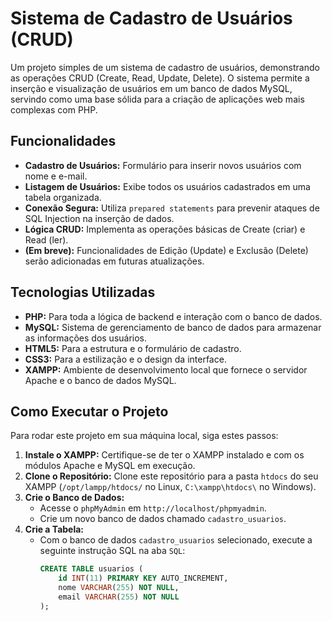 # Sistema de Cadastro de Usuários (CRUD)
Um projeto simples de um sistema de cadastro de usuários, demonstrando as operações CRUD (Create, Read, Update, Delete). O sistema permite a inserção e visualização de usuários em um banco de dados MySQL, servindo como uma base sólida para a criação de aplicações web mais complexas com PHP.

## Funcionalidades

-   **Cadastro de Usuários:** Formulário para inserir novos usuários com nome e e-mail.
-   **Listagem de Usuários:** Exibe todos os usuários cadastrados em uma tabela organizada.
-   **Conexão Segura:** Utiliza `prepared statements` para prevenir ataques de SQL Injection na inserção de dados.
-   **Lógica CRUD:** Implementa as operações básicas de Create (criar) e Read (ler).
-   **(Em breve):** Funcionalidades de Edição (Update) e Exclusão (Delete) serão adicionadas em futuras atualizações.

## Tecnologias Utilizadas

-   **PHP:** Para toda a lógica de backend e interação com o banco de dados.
-   **MySQL:** Sistema de gerenciamento de banco de dados para armazenar as informações dos usuários.
-   **HTML5:** Para a estrutura e o formulário de cadastro.
-   **CSS3:** Para a estilização e o design da interface.
-   **XAMPP:** Ambiente de desenvolvimento local que fornece o servidor Apache e o banco de dados MySQL.

## Como Executar o Projeto

Para rodar este projeto em sua máquina local, siga estes passos:

1.  **Instale o XAMPP:** Certifique-se de ter o XAMPP instalado e com os módulos Apache e MySQL em execução.
2.  **Clone o Repositório:** Clone este repositório para a pasta `htdocs` do seu XAMPP (`/opt/lampp/htdocs/` no Linux, `C:\xampp\htdocs\` no Windows).
3.  **Crie o Banco de Dados:**
    * Acesse o `phpMyAdmin` em `http://localhost/phpmyadmin`.
    * Crie um novo banco de dados chamado `cadastro_usuarios`.
4.  **Crie a Tabela:**
    * Com o banco de dados `cadastro_usuarios` selecionado, execute a seguinte instrução SQL na aba `SQL`:
      ```sql
      CREATE TABLE usuarios (
          id INT(11) PRIMARY KEY AUTO_INCREMENT,
          nome VARCHAR(255) NOT NULL,
          email VARCHAR(255) NOT NULL
      );
      ```
